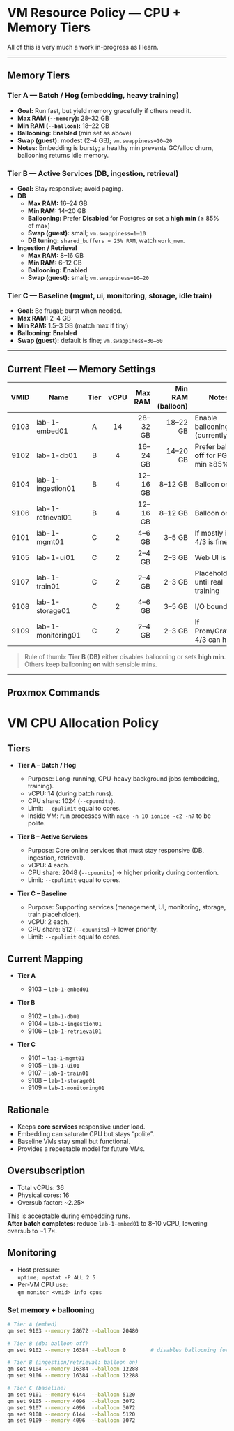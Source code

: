 # VM Resource Policy — CPU + **Memory** Tiers

All of this is very much a work in-progress as I learn.

---

## Memory Tiers

### **Tier A — Batch / Hog (embedding, heavy training)**
- **Goal:** Run fast, but yield memory gracefully if others need it.
- **Max RAM (`--memory`):** 28–32 GB
- **Min RAM (`--balloon`):** 18–22 GB
- **Ballooning:** **Enabled** (min set as above)
- **Swap (guest):** modest (2–4 GB); `vm.swappiness=10–20`
- **Notes:** Embedding is bursty; a healthy min prevents GC/alloc churn, ballooning returns idle memory.

### **Tier B — Active Services (DB, ingestion, retrieval)**
- **Goal:** Stay responsive; avoid paging.
- **DB**
  - **Max RAM:** 16–24 GB
  - **Min RAM:** 14–20 GB
  - **Ballooning:** Prefer **Disabled** for Postgres **or** set a **high min** (≥ 85% of max)
  - **Swap (guest):** small; `vm.swappiness=1–10`
  - **DB tuning:** `shared_buffers ≈ 25% RAM`, watch `work_mem`.
- **Ingestion / Retrieval**
  - **Max RAM:** 8–16 GB
  - **Min RAM:** 6–12 GB
  - **Ballooning:** **Enabled**
  - **Swap (guest):** small; `vm.swappiness=10–20`

### **Tier C — Baseline (mgmt, ui, monitoring, storage, idle train)**
- **Goal:** Be frugal; burst when needed.
- **Max RAM:** 2–4 GB
- **Min RAM:** 1.5–3 GB (match max if tiny)
- **Ballooning:** **Enabled**
- **Swap (guest):** default is fine; `vm.swappiness=30–60`

---

## Current Fleet —  Memory Settings

| VMID | Name                   | Tier | vCPU | **Max RAM** | **Min RAM (balloon)** | Notes |
|-----:|------------------------|:----:|:----:|------------:|----------------------:|------|
| 9103 | lab-1-embed01          |  A   | 14   | 28–32 GB    | 18–22 GB              | Enable ballooning (currently 0) |
| 9102 | lab-1-db01             |  B   | 4    | 16–24 GB    | 14–20 GB              | Prefer balloon **off** for PG, or min ≥85% |
| 9104 | lab-1-ingestion01      |  B   | 4    | 12–16 GB    | 8–12 GB               | Balloon on |
| 9106 | lab-1-retrieval01      |  B   | 4    | 12–16 GB    | 8–12 GB               | Balloon on |
| 9101 | lab-1-mgmt01           |  C   | 2    | 4–6 GB      | 3–5 GB                | If mostly idle, 4/3 is fine |
| 9105 | lab-1-ui01             |  C   | 2    | 2–4 GB      | 2–3 GB                | Web UI is light |
| 9107 | lab-1-train01          |  C   | 2    | 2–4 GB      | 2–3 GB                | Placeholder until real training |
| 9108 | lab-1-storage01        |  C   | 2    | 4–6 GB      | 3–5 GB                | I/O bound |
| 9109 | lab-1-monitoring01     |  C   | 2    | 2–4 GB      | 2–3 GB                | If Prom/Grafana: 4/3 can help |

> Rule of thumb: **Tier B (DB)** either disables ballooning or sets **high min**. Others keep ballooning **on** with sensible mins.

---

## Proxmox Commands
# VM CPU Allocation Policy

## Tiers
- **Tier A – Batch / Hog**
  - Purpose: Long-running, CPU-heavy background jobs (embedding, training).
  - vCPU: 14 (during batch runs).
  - CPU share: 1024 (`--cpuunits`).
  - Limit: `--cpulimit` equal to cores.
  - Inside VM: run processes with `nice -n 10 ionice -c2 -n7` to be polite.

- **Tier B – Active Services**
  - Purpose: Core online services that must stay responsive (DB, ingestion, retrieval).
  - vCPU: 4 each.
  - CPU share: 2048 (`--cpuunits`) → higher priority during contention.
  - Limit: `--cpulimit` equal to cores.

- **Tier C – Baseline**
  - Purpose: Supporting services (management, UI, monitoring, storage, train placeholder).
  - vCPU: 2 each.
  - CPU share: 512 (`--cpuunits`) → lower priority.
  - Limit: `--cpulimit` equal to cores.

## Current Mapping
- **Tier A**
  - 9103 – `lab-1-embed01`

- **Tier B**
  - 9102 – `lab-1-db01`
  - 9104 – `lab-1-ingestion01`
  - 9106 – `lab-1-retrieval01`

- **Tier C**
  - 9101 – `lab-1-mgmt01`
  - 9105 – `lab-1-ui01`
  - 9107 – `lab-1-train01`
  - 9108 – `lab-1-storage01`
  - 9109 – `lab-1-monitoring01`

## Rationale
- Keeps **core services** responsive under load.
- Embedding can saturate CPU but stays “polite”.
- Baseline VMs stay small but functional.
- Provides a repeatable model for future VMs.

## Oversubscription
- Total vCPUs: 36
- Physical cores: 16
- Oversub factor: ~2.25×

This is acceptable during embedding runs.  
**After batch completes**: reduce `lab-1-embed01` to 8–10 vCPU, lowering oversub to ~1.7×.

## Monitoring
- Host pressure:  
  `uptime; mpstat -P ALL 2 5`
- Per-VM CPU use:  
  `qm monitor <vmid> info cpus`

  

### Set memory + ballooning
```bash
# Tier A (embed)
qm set 9103 --memory 28672 --balloon 20480

# Tier B (db: balloon off)
qm set 9102 --memory 16384 --balloon 0        # disables ballooning for stability

# Tier B (ingestion/retrieval: balloon on)
qm set 9104 --memory 16384 --balloon 12288
qm set 9106 --memory 16384 --balloon 12288

# Tier C (baseline)
qm set 9101 --memory 6144  --balloon 5120
qm set 9105 --memory 4096  --balloon 3072
qm set 9107 --memory 4096  --balloon 3072
qm set 9108 --memory 6144  --balloon 5120
qm set 9109 --memory 4096  --balloon 3072
